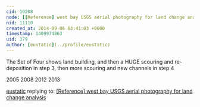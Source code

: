 ```yaml
---
cid: 10208
node: [[Reference] west bay USGS aerial photography for land change analysis](../notes/eustatic/09-06-2014/reference-west-bay-usgs-aerial-photography)
nid: 11110
created_at: 2014-09-06 03:41:03 +0000
timestamp: 1409974863
uid: 379
author: [eustatic](../profile/eustatic)
---
```


The Set of Four shows land building, and then a HUGE scouring and re-deposition in step 3, then more scouring and new channels in step 4

2005
2008
2012
2013



[eustatic](../profile/eustatic) replying to: [[Reference] west bay USGS aerial photography for land change analysis](../notes/eustatic/09-06-2014/reference-west-bay-usgs-aerial-photography)

